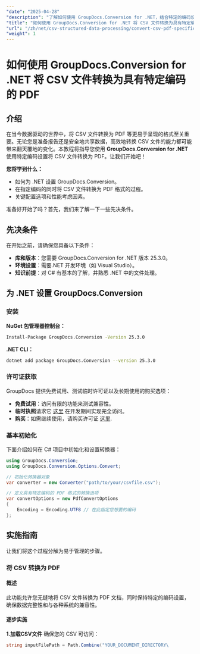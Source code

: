 ```yaml
---
"date": "2025-04-28"
"description": "了解如何使用 GroupDocs.Conversion for .NET，结合特定的编码设置将 CSV 文件转换为格式正确的 PDF。遵循本分步指南，简化您的数据处理任务。"
"title": "如何使用 GroupDocs.Conversion for .NET 将 CSV 文件转换为具有特定编码的 PDF"
"url": "/zh/net/csv-structured-data-processing/convert-csv-pdf-specific-encoding-groupdocs-net/"
"weight": 1
---
```


# 如何使用 GroupDocs.Conversion for .NET 将 CSV 文件转换为具有特定编码的 PDF

## 介绍
在当今数据驱动的世界中，将 CSV 文件转换为 PDF 等更易于呈现的格式至关重要。无论您是准备报告还是安全地共享数据，高效地转换 CSV 文件的能力都可能带来翻天覆地的变化。本教程将指导您使用 **GroupDocs.Conversion for .NET** 使用特定编码设置将 CSV 文件转换为 PDF。让我们开始吧！

**您将学到什么：**
- 如何为 .NET 设置 GroupDocs.Conversion。
- 在指定编码的同时将 CSV 文件转换为 PDF 格式的过程。
- 关键配置选项和性能考虑因素。

准备好开始了吗？首先，我们来了解一下一些先决条件。

## 先决条件
在开始之前，请确保您具备以下条件：
- **库和版本**：您需要 GroupDocs.Conversion for .NET 版本 25.3.0。
- **环境设置**：需要.NET 开发环境（如 Visual Studio）。
- **知识前提**：对 C# 有基本的了解，并熟悉 .NET 中的文件处理。

## 为 .NET 设置 GroupDocs.Conversion
### 安装
**NuGet 包管理器控制台：**

```bash
Install-Package GroupDocs.Conversion -Version 25.3.0
```

**\.NET CLI：**

```bash
dotnet add package GroupDocs.Conversion --version 25.3.0
```
### 许可证获取
GroupDocs 提供免费试用、测试临时许可证以及长期使用的购买选项：
- **免费试用**：访问有限的功能来测试兼容性。
- **临时执照**请求它 [这里](https://purchase.groupdocs.com/temporary-license/) 在开发期间实现完全访问。
- **购买**：如需继续使用，请购买许可证 [这里](https://purchase。groupdocs.com/buy).

### 基本初始化
下面介绍如何在 C# 项目中初始化和设置转换器：
```csharp
using GroupDocs.Conversion;
using GroupDocs.Conversion.Options.Convert;

// 初始化转换器对象
var converter = new Converter("path/to/your/csvfile.csv");

// 定义具有特定编码的 PDF 格式的转换选项
var convertOptions = new PdfConvertOptions
{
    Encoding = Encoding.UTF8 // 在此指定您想要的编码
};
```

## 实施指南
让我们将这个过程分解为易于管理的步骤。
### 将 CSV 转换为 PDF
#### 概述
此功能允许您无缝地将 CSV 文件转换为 PDF 文档，同时保持特定的编码设置，确保数据完整性和与各种系统的兼容性。
#### 逐步实施
**1.加载CSV文件**
确保您的 CSV 可访问：
```csharp
string inputFilePath = Path.Combine("YOUR_DOCUMENT_DIRECTORY\